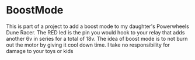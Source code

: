 # BoostMode
This is part of a project to add a boost mode to my daughter's Powerwheels Dune Racer. The RED led is the pin you would hook to your relay that adds another 6v in series for a total of 18v. The idea of boost mode is to not burn out the motor by giving it cool down time. I take no responsibility for damage to your toys or kids
